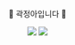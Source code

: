 <p align="center">
🐨 곽정아입니다 🐨
</p>
<p align="center"> 
  <img src="http://mazassumnida.wtf/api/v2/generate_badge?boj=kwakjungah"/></a>
  <img src="https://mazandi.herokuapp.com/api?handle=kwakjungah&theme=warm"/></a>
</p>
